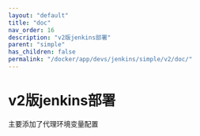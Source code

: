 ```yaml
---
layout: "default"
title: "doc"
nav_order: 16
description: "v2版jenkins部署"
parent: "simple"
has_children: false
permalink: "/docker/app/devs/jenkins/simple/v2/doc/"
---
```


# v2版jenkins部署

主要添加了代理环境变量配置
